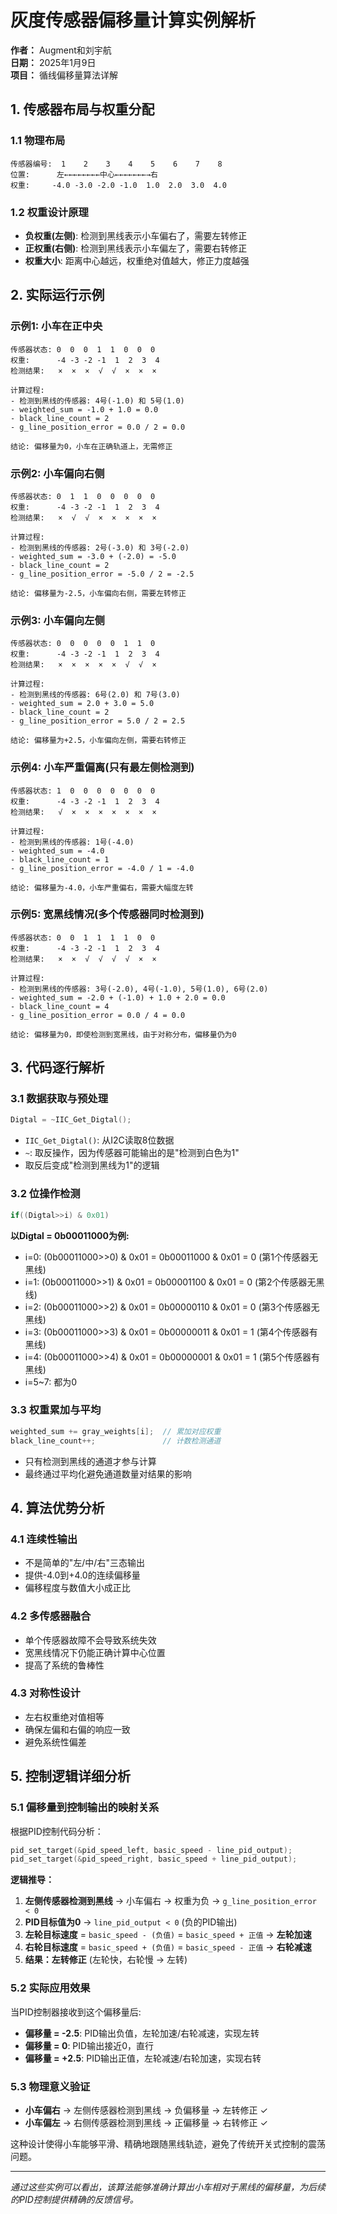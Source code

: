 # 灰度传感器偏移量计算实例解析

**作者：** Augment和刘宇航  
**日期：** 2025年1月9日  
**项目：** 循线偏移量算法详解

## 1. 传感器布局与权重分配

### 1.1 物理布局
```
传感器编号:  1    2    3    4    5    6    7    8
位置:      左←←←←←←←←中心←←←←←←←→右
权重:     -4.0 -3.0 -2.0 -1.0  1.0  2.0  3.0  4.0
```

### 1.2 权重设计原理
- **负权重(左侧)**: 检测到黑线表示小车偏右了，需要左转修正
- **正权重(右侧)**: 检测到黑线表示小车偏左了，需要右转修正
- **权重大小**: 距离中心越远，权重绝对值越大，修正力度越强

## 2. 实际运行示例

### 示例1: 小车在正中央
```
传感器状态: 0  0  0  1  1  0  0  0
权重:      -4 -3 -2 -1  1  2  3  4
检测结果:   ×  ×  ×  √  √  ×  ×  ×

计算过程:
- 检测到黑线的传感器: 4号(-1.0) 和 5号(1.0)
- weighted_sum = -1.0 + 1.0 = 0.0
- black_line_count = 2
- g_line_position_error = 0.0 / 2 = 0.0

结论: 偏移量为0，小车在正确轨道上，无需修正
```

### 示例2: 小车偏向右侧
```
传感器状态: 0  1  1  0  0  0  0  0
权重:      -4 -3 -2 -1  1  2  3  4
检测结果:   ×  √  √  ×  ×  ×  ×  ×

计算过程:
- 检测到黑线的传感器: 2号(-3.0) 和 3号(-2.0)
- weighted_sum = -3.0 + (-2.0) = -5.0
- black_line_count = 2
- g_line_position_error = -5.0 / 2 = -2.5

结论: 偏移量为-2.5，小车偏向右侧，需要左转修正
```

### 示例3: 小车偏向左侧
```
传感器状态: 0  0  0  0  0  1  1  0
权重:      -4 -3 -2 -1  1  2  3  4
检测结果:   ×  ×  ×  ×  ×  √  √  ×

计算过程:
- 检测到黑线的传感器: 6号(2.0) 和 7号(3.0)
- weighted_sum = 2.0 + 3.0 = 5.0
- black_line_count = 2
- g_line_position_error = 5.0 / 2 = 2.5

结论: 偏移量为+2.5，小车偏向左侧，需要右转修正
```

### 示例4: 小车严重偏离(只有最左侧检测到)
```
传感器状态: 1  0  0  0  0  0  0  0
权重:      -4 -3 -2 -1  1  2  3  4
检测结果:   √  ×  ×  ×  ×  ×  ×  ×

计算过程:
- 检测到黑线的传感器: 1号(-4.0)
- weighted_sum = -4.0
- black_line_count = 1
- g_line_position_error = -4.0 / 1 = -4.0

结论: 偏移量为-4.0，小车严重偏右，需要大幅度左转
```

### 示例5: 宽黑线情况(多个传感器同时检测到)
```
传感器状态: 0  0  1  1  1  1  0  0
权重:      -4 -3 -2 -1  1  2  3  4
检测结果:   ×  ×  √  √  √  √  ×  ×

计算过程:
- 检测到黑线的传感器: 3号(-2.0), 4号(-1.0), 5号(1.0), 6号(2.0)
- weighted_sum = -2.0 + (-1.0) + 1.0 + 2.0 = 0.0
- black_line_count = 4
- g_line_position_error = 0.0 / 4 = 0.0

结论: 偏移量为0，即使检测到宽黑线，由于对称分布，偏移量仍为0
```

## 3. 代码逐行解析

### 3.1 数据获取与预处理
```c
Digtal = ~IIC_Get_Digtal();
```
- `IIC_Get_Digtal()`: 从I2C读取8位数据
- `~`: 取反操作，因为传感器可能输出的是"检测到白色为1"
- 取反后变成"检测到黑线为1"的逻辑

### 3.2 位操作检测
```c
if((Digtal>>i) & 0x01)
```
**以Digtal = 0b00011000为例:**
- i=0: (0b00011000>>0) & 0x01 = 0b00011000 & 0x01 = 0 (第1个传感器无黑线)
- i=1: (0b00011000>>1) & 0x01 = 0b00001100 & 0x01 = 0 (第2个传感器无黑线)
- i=2: (0b00011000>>2) & 0x01 = 0b00000110 & 0x01 = 0 (第3个传感器无黑线)
- i=3: (0b00011000>>3) & 0x01 = 0b00000011 & 0x01 = 1 (第4个传感器有黑线)
- i=4: (0b00011000>>4) & 0x01 = 0b00000001 & 0x01 = 1 (第5个传感器有黑线)
- i=5~7: 都为0

### 3.3 权重累加与平均
```c
weighted_sum += gray_weights[i];  // 累加对应权重
black_line_count++;               // 计数检测通道
```
- 只有检测到黑线的通道才参与计算
- 最终通过平均化避免通道数量对结果的影响

## 4. 算法优势分析

### 4.1 连续性输出
- 不是简单的"左/中/右"三态输出
- 提供-4.0到+4.0的连续偏移量
- 偏移程度与数值大小成正比

### 4.2 多传感器融合
- 单个传感器故障不会导致系统失效
- 宽黑线情况下仍能正确计算中心位置
- 提高了系统的鲁棒性

### 4.3 对称性设计
- 左右权重绝对值相等
- 确保左偏和右偏的响应一致
- 避免系统性偏差

## 5. 控制逻辑详细分析

### 5.1 偏移量到控制输出的映射关系

根据PID控制代码分析：
```c
pid_set_target(&pid_speed_left, basic_speed - line_pid_output);
pid_set_target(&pid_speed_right, basic_speed + line_pid_output);
```

**逻辑推导：**
1. **左侧传感器检测到黑线** → 小车偏右 → 权重为负 → `g_line_position_error < 0`
2. **PID目标值为0** → `line_pid_output < 0` (负的PID输出)
3. **左轮目标速度** = `basic_speed - (负值)` = `basic_speed + 正值` → **左轮加速**
4. **右轮目标速度** = `basic_speed + (负值)` = `basic_speed - 正值` → **右轮减速**
5. **结果：左转修正** (左轮快，右轮慢 → 左转)

### 5.2 实际应用效果

当PID控制器接收到这个偏移量后:
- **偏移量 = -2.5**: PID输出负值，左轮加速/右轮减速，实现左转
- **偏移量 = 0**: PID输出接近0，直行
- **偏移量 = +2.5**: PID输出正值，左轮减速/右轮加速，实现右转

### 5.3 物理意义验证

- **小车偏右** → 左侧传感器检测到黑线 → 负偏移量 → 左转修正 ✓
- **小车偏左** → 右侧传感器检测到黑线 → 正偏移量 → 右转修正 ✓

这种设计使得小车能够平滑、精确地跟随黑线轨迹，避免了传统开关式控制的震荡问题。

---
*通过这些实例可以看出，该算法能够准确计算出小车相对于黑线的偏移量，为后续的PID控制提供精确的反馈信号。*
